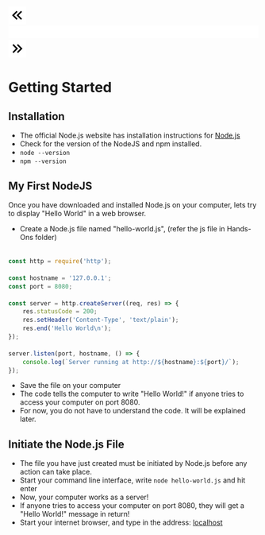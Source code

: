 [![Prev Page](images/Prev.jpg)](1.introduction.md)![Space](images/Space.jpg)[![Next Page](images/Next.jpg)](3.modules.md)

# Getting Started

## Installation
* The official Node.js website has installation instructions for [Node.js](https://nodejs.org)
* Check for the version of the NodeJS and npm installed.
* ```node --version```
* ```npm --version```

## My First NodeJS

Once you have downloaded and installed Node.js on your computer, lets try to display "Hello World" in a web browser.

* Create a Node.js file named "hello-world.js", (refer the js file in Hands-Ons folder)

```javascript

const http = require('http');

const hostname = '127.0.0.1';
const port = 8080;

const server = http.createServer((req, res) => {
    res.statusCode = 200;
    res.setHeader('Content-Type', 'text/plain');
    res.end('Hello World\n');
});

server.listen(port, hostname, () => {
    console.log(`Server running at http://${hostname}:${port}/`);
});

```

* Save the file on your computer
* The code tells the computer to write "Hello World!" if anyone tries to access your computer on port 8080.
* For now, you do not have to understand the code. It will be explained later.

## Initiate the Node.js File

* The file you have just created must be initiated by Node.js before any action can take place.
* Start your command line interface, write ```node hello-world.js``` and hit enter
* Now, your computer works as a server!
* If anyone tries to access your computer on port 8080, they will get a "Hello World!" message in return!
* Start your internet browser, and type in the address: [localhost](http://localhost:8080)
